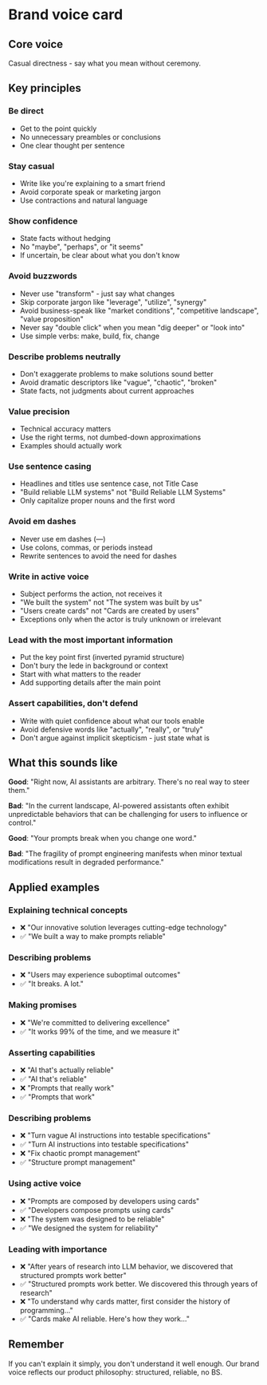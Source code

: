 # Brand voice card

## Core voice

Casual directness - say what you mean without ceremony.

## Key principles

### Be direct

- Get to the point quickly
- No unnecessary preambles or conclusions
- One clear thought per sentence

### Stay casual

- Write like you're explaining to a smart friend
- Avoid corporate speak or marketing jargon
- Use contractions and natural language

### Show confidence

- State facts without hedging
- No "maybe", "perhaps", or "it seems"
- If uncertain, be clear about what you don't know

### Avoid buzzwords

- Never use "transform" - just say what changes
- Skip corporate jargon like "leverage", "utilize", "synergy"
- Avoid business-speak like "market conditions", "competitive landscape", "value
  proposition"
- Never say "double click" when you mean "dig deeper" or "look into"
- Use simple verbs: make, build, fix, change

### Describe problems neutrally

- Don't exaggerate problems to make solutions sound better
- Avoid dramatic descriptors like "vague", "chaotic", "broken"
- State facts, not judgments about current approaches

### Value precision

- Technical accuracy matters
- Use the right terms, not dumbed-down approximations
- Examples should actually work

### Use sentence casing

- Headlines and titles use sentence case, not Title Case
- "Build reliable LLM systems" not "Build Reliable LLM Systems"
- Only capitalize proper nouns and the first word

### Avoid em dashes

- Never use em dashes (—)
- Use colons, commas, or periods instead
- Rewrite sentences to avoid the need for dashes

### Write in active voice

- Subject performs the action, not receives it
- "We built the system" not "The system was built by us"
- "Users create cards" not "Cards are created by users"
- Exceptions only when the actor is truly unknown or irrelevant

### Lead with the most important information

- Put the key point first (inverted pyramid structure)
- Don't bury the lede in background or context
- Start with what matters to the reader
- Add supporting details after the main point

### Assert capabilities, don't defend

- Write with quiet confidence about what our tools enable
- Avoid defensive words like "actually", "really", or "truly"
- Don't argue against implicit skepticism - just state what is

## What this sounds like

**Good**: "Right now, AI assistants are arbitrary. There's no real way to steer
them."

**Bad**: "In the current landscape, AI-powered assistants often exhibit
unpredictable behaviors that can be challenging for users to influence or
control."

**Good**: "Your prompts break when you change one word."

**Bad**: "The fragility of prompt engineering manifests when minor textual
modifications result in degraded performance."

## Applied examples

### Explaining technical concepts

- ❌ "Our innovative solution leverages cutting-edge technology"
- ✅ "We built a way to make prompts reliable"

### Describing problems

- ❌ "Users may experience suboptimal outcomes"
- ✅ "It breaks. A lot."

### Making promises

- ❌ "We're committed to delivering excellence"
- ✅ "It works 99% of the time, and we measure it"

### Asserting capabilities

- ❌ "AI that's actually reliable"
- ✅ "AI that's reliable"
- ❌ "Prompts that really work"
- ✅ "Prompts that work"

### Describing problems

- ❌ "Turn vague AI instructions into testable specifications"
- ✅ "Turn AI instructions into testable specifications"
- ❌ "Fix chaotic prompt management"
- ✅ "Structure prompt management"

### Using active voice

- ❌ "Prompts are composed by developers using cards"
- ✅ "Developers compose prompts using cards"
- ❌ "The system was designed to be reliable"
- ✅ "We designed the system for reliability"

### Leading with importance

- ❌ "After years of research into LLM behavior, we discovered that structured prompts work better"
- ✅ "Structured prompts work better. We discovered this through years of research"
- ❌ "To understand why cards matter, first consider the history of programming..."
- ✅ "Cards make AI reliable. Here's how they work..."

## Remember

If you can't explain it simply, you don't understand it well enough. Our brand
voice reflects our product philosophy: structured, reliable, no BS.
